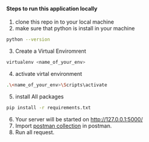 #### Steps to run this application locally
1. clone this repo in to your local machine
2. make sure that python is install in your machine
```bash
python --version
```
3. Create a Virtual Enviromrent
```bash
virtualenv <name_of_your_env>
```
4. activate virtal environment 
```bash 
.\<name_of_your_env>\Scripts\activate
```
5. install All packages 
```bash 
pip install -r requirements.txt
```
6. Your server will be started on http://127.0.0.1:5000/
7. Import [postman collection](CoRider.postman_collection.json) in postman.
8. Run all request.